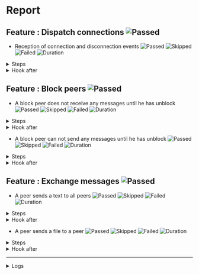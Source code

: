 # Report

## Feature : Dispatch connections ![Passed](https://img.shields.io/badge/Passed-green)

- Reception of connection and disconnection events ![Passed](https://img.shields.io/badge/18-Passed-green) ![Skipped](https://img.shields.io/badge/0-Skipped-yellow) ![Failed](https://img.shields.io/badge/0-Failed-red) ![Duration](https://img.shields.io/badge/4s-166ms-blue)

<details>
<summary>Steps</summary>

  - the following peers are started (line 4) ![Passed](https://img.shields.io/badge/Passed-green) ![Duration](https://img.shields.io/badge/0s-594ms-blue)
  - the peer "P1" connects to "P0" (line 10) ![Passed](https://img.shields.io/badge/Passed-green) ![Duration](https://img.shields.io/badge/0s-23ms-blue)
  - the peer "P0" receives (line 11) ![Passed](https://img.shields.io/badge/Passed-green) ![Duration](https://img.shields.io/badge/0s-29ms-blue)
  - the peer "P1" receives (line 14) ![Passed](https://img.shields.io/badge/Passed-green) ![Duration](https://img.shields.io/badge/0s-4ms-blue)
  - the peer "P2" connects to "P0" (line 17) ![Passed](https://img.shields.io/badge/Passed-green) ![Duration](https://img.shields.io/badge/0s-10ms-blue)
  - the peer "P0" receives (line 18) ![Passed](https://img.shields.io/badge/Passed-green) ![Duration](https://img.shields.io/badge/0s-127ms-blue)
  - the peer "P1" receives (line 21) ![Passed](https://img.shields.io/badge/Passed-green) ![Duration](https://img.shields.io/badge/0s-38ms-blue)
  - the peer "P2" receives (line 24) ![Passed](https://img.shields.io/badge/Passed-green) ![Duration](https://img.shields.io/badge/0s-23ms-blue)
  - the peer "P3" connects to "P0" (line 28) ![Passed](https://img.shields.io/badge/Passed-green) ![Duration](https://img.shields.io/badge/0s-41ms-blue)
  - the peer "P0" receives (line 29) ![Passed](https://img.shields.io/badge/Passed-green) ![Duration](https://img.shields.io/badge/0s-62ms-blue)
  - the peer "P1" receives (line 32) ![Passed](https://img.shields.io/badge/Passed-green) ![Duration](https://img.shields.io/badge/0s-11ms-blue)
  - the peer "P2" receives (line 35) ![Passed](https://img.shields.io/badge/Passed-green) ![Duration](https://img.shields.io/badge/0s-412ms-blue)
  - the peer "P3" receives (line 38) ![Passed](https://img.shields.io/badge/Passed-green) ![Duration](https://img.shields.io/badge/2s-417ms-blue)
  - the peer "P2" disconnects (line 43) ![Passed](https://img.shields.io/badge/Passed-green) ![Duration](https://img.shields.io/badge/0s-48ms-blue)
  - the peer "P0" receives (line 44) ![Passed](https://img.shields.io/badge/Passed-green) ![Duration](https://img.shields.io/badge/0s-0ms-blue)
  - the peer "P1" receives (line 47) ![Passed](https://img.shields.io/badge/Passed-green) ![Duration](https://img.shields.io/badge/0s-2ms-blue)
  - the peer "P3" receives (line 50) ![Passed](https://img.shields.io/badge/Passed-green) ![Duration](https://img.shields.io/badge/0s-7ms-blue)
  - the peer "P2" receives (line 53) ![Passed](https://img.shields.io/badge/Passed-green) ![Duration](https://img.shields.io/badge/0s-308ms-blue)
</details>



<details>
<summary>Hook after</summary>

- ![Passed](https://img.shields.io/badge/Passed-green) ![Duration](https://img.shields.io/badge/1s-931ms-blue)
</details>



## Feature : Block peers ![Passed](https://img.shields.io/badge/Passed-green)

- A block peer does not receive any messages until he has unblock ![Passed](https://img.shields.io/badge/17-Passed-green) ![Skipped](https://img.shields.io/badge/0-Skipped-yellow) ![Failed](https://img.shields.io/badge/0-Failed-red) ![Duration](https://img.shields.io/badge/5s-381ms-blue)

<details>
<summary>Steps</summary>

  - the following peers are started (line 4) ![Passed](https://img.shields.io/badge/Passed-green) ![Duration](https://img.shields.io/badge/0s-590ms-blue)
  - the peer "P1" connects to "P0" (line 9) ![Passed](https://img.shields.io/badge/Passed-green) ![Duration](https://img.shields.io/badge/0s-35ms-blue)
  - the peer "P1" receives (line 10) ![Passed](https://img.shields.io/badge/Passed-green) ![Duration](https://img.shields.io/badge/0s-23ms-blue)
  - the peer "P0" receives (line 13) ![Passed](https://img.shields.io/badge/Passed-green) ![Duration](https://img.shields.io/badge/0s-11ms-blue)
  - the peer "P2" connects to "P0" (line 16) ![Passed](https://img.shields.io/badge/Passed-green) ![Duration](https://img.shields.io/badge/0s-82ms-blue)
  - the peer "P1" receives (line 17) ![Passed](https://img.shields.io/badge/Passed-green) ![Duration](https://img.shields.io/badge/0s-61ms-blue)
  - the peer "P0" receives (line 20) ![Passed](https://img.shields.io/badge/Passed-green) ![Duration](https://img.shields.io/badge/0s-44ms-blue)
  - the peer "P2" receives (line 23) ![Passed](https://img.shields.io/badge/Passed-green) ![Duration](https://img.shields.io/badge/0s-35ms-blue)
  - the peer "P1" blocks the peer "P2" (line 27) ![Passed](https://img.shields.io/badge/Passed-green) ![Duration](https://img.shields.io/badge/0s-19ms-blue)
  - the peer "P2" receives (line 28) ![Passed](https://img.shields.io/badge/Passed-green) ![Duration](https://img.shields.io/badge/0s-55ms-blue)
  - the peer "P1" sends "I am a peer" to "all" (line 31) ![Passed](https://img.shields.io/badge/Passed-green) ![Duration](https://img.shields.io/badge/0s-420ms-blue)
  - the peer "P0" receives (line 32) ![Passed](https://img.shields.io/badge/Passed-green) ![Duration](https://img.shields.io/badge/1s-7ms-blue)
  - the peer "P2" does not receives (line 35) ![Passed](https://img.shields.io/badge/Passed-green) ![Duration](https://img.shields.io/badge/1s-417ms-blue)
  - the peer "P1" unblocks the peer "P2" (line 38) ![Passed](https://img.shields.io/badge/Passed-green) ![Duration](https://img.shields.io/badge/0s-42ms-blue)
  - the peer "P2" receives (line 39) ![Passed](https://img.shields.io/badge/Passed-green) ![Duration](https://img.shields.io/badge/0s-2ms-blue)
  - the peer "P1" sends "Hello" to "all" (line 42) ![Passed](https://img.shields.io/badge/Passed-green) ![Duration](https://img.shields.io/badge/0s-8ms-blue)
  - the peer "P2" receives (line 43) ![Passed](https://img.shields.io/badge/Passed-green) ![Duration](https://img.shields.io/badge/1s-523ms-blue)
</details>



<details>
<summary>Hook after</summary>

- ![Passed](https://img.shields.io/badge/Passed-green) ![Duration](https://img.shields.io/badge/0s-719ms-blue)
</details>


- A block peer can not send any messages until he has unblock ![Passed](https://img.shields.io/badge/17-Passed-green) ![Skipped](https://img.shields.io/badge/0-Skipped-yellow) ![Failed](https://img.shields.io/badge/0-Failed-red) ![Duration](https://img.shields.io/badge/3s-856ms-blue)

<details>
<summary>Steps</summary>

  - the following peers are started (line 48) ![Passed](https://img.shields.io/badge/Passed-green) ![Duration](https://img.shields.io/badge/0s-593ms-blue)
  - the peer "P1" connects to "P0" (line 53) ![Passed](https://img.shields.io/badge/Passed-green) ![Duration](https://img.shields.io/badge/0s-34ms-blue)
  - the peer "P1" receives (line 54) ![Passed](https://img.shields.io/badge/Passed-green) ![Duration](https://img.shields.io/badge/0s-20ms-blue)
  - the peer "P0" receives (line 57) ![Passed](https://img.shields.io/badge/Passed-green) ![Duration](https://img.shields.io/badge/0s-10ms-blue)
  - the peer "P2" connects to "P0" (line 60) ![Passed](https://img.shields.io/badge/Passed-green) ![Duration](https://img.shields.io/badge/0s-19ms-blue)
  - the peer "P1" receives (line 61) ![Passed](https://img.shields.io/badge/Passed-green) ![Duration](https://img.shields.io/badge/0s-145ms-blue)
  - the peer "P0" receives (line 64) ![Passed](https://img.shields.io/badge/Passed-green) ![Duration](https://img.shields.io/badge/0s-24ms-blue)
  - the peer "P2" receives (line 67) ![Passed](https://img.shields.io/badge/Passed-green) ![Duration](https://img.shields.io/badge/0s-20ms-blue)
  - the peer "P2" blocks the peer "P1" (line 71) ![Passed](https://img.shields.io/badge/Passed-green) ![Duration](https://img.shields.io/badge/0s-83ms-blue)
  - the peer "P1" receives (line 72) ![Passed](https://img.shields.io/badge/Passed-green) ![Duration](https://img.shields.io/badge/0s-2ms-blue)
  - the peer "P1" sends "I am a peer" to "all" (line 75) ![Passed](https://img.shields.io/badge/Passed-green) ![Duration](https://img.shields.io/badge/0s-422ms-blue)
  - the peer "P0" receives (line 76) ![Passed](https://img.shields.io/badge/Passed-green) ![Duration](https://img.shields.io/badge/0s-7ms-blue)
  - the peer "P2" does not receives (line 79) ![Passed](https://img.shields.io/badge/Passed-green) ![Duration](https://img.shields.io/badge/2s-413ms-blue)
  - the peer "P2" unblocks the peer "P1" (line 82) ![Passed](https://img.shields.io/badge/Passed-green) ![Duration](https://img.shields.io/badge/0s-46ms-blue)
  - the peer "P1" receives (line 83) ![Passed](https://img.shields.io/badge/Passed-green) ![Duration](https://img.shields.io/badge/0s-1ms-blue)
  - the peer "P1" sends "Hello" to "all" (line 86) ![Passed](https://img.shields.io/badge/Passed-green) ![Duration](https://img.shields.io/badge/0s-4ms-blue)
  - the peer "P2" receives (line 87) ![Passed](https://img.shields.io/badge/Passed-green) ![Duration](https://img.shields.io/badge/0s-6ms-blue)
</details>



<details>
<summary>Hook after</summary>

- ![Passed](https://img.shields.io/badge/Passed-green) ![Duration](https://img.shields.io/badge/2s-233ms-blue)
</details>



## Feature : Exchange messages ![Passed](https://img.shields.io/badge/Passed-green)

- A peer sends a text to all peers ![Passed](https://img.shields.io/badge/13-Passed-green) ![Skipped](https://img.shields.io/badge/0-Skipped-yellow) ![Failed](https://img.shields.io/badge/0-Failed-red) ![Duration](https://img.shields.io/badge/3s-384ms-blue)

<details>
<summary>Steps</summary>

  - the following peers are started (line 4) ![Passed](https://img.shields.io/badge/Passed-green) ![Duration](https://img.shields.io/badge/0s-589ms-blue)
  - the peer "P1" connects to "P0" (line 10) ![Passed](https://img.shields.io/badge/Passed-green) ![Duration](https://img.shields.io/badge/0s-4ms-blue)
  - the peer "P0" receives (line 11) ![Passed](https://img.shields.io/badge/Passed-green) ![Duration](https://img.shields.io/badge/0s-49ms-blue)
  - the peer "P2" connects to "P0" (line 14) ![Passed](https://img.shields.io/badge/Passed-green) ![Duration](https://img.shields.io/badge/0s-4ms-blue)
  - the peer "P0" receives (line 15) ![Passed](https://img.shields.io/badge/Passed-green) ![Duration](https://img.shields.io/badge/0s-21ms-blue)
  - the peer "P3" connects to "P0" (line 18) ![Passed](https://img.shields.io/badge/Passed-green) ![Duration](https://img.shields.io/badge/0s-117ms-blue)
  - the peer "P0" receives (line 19) ![Passed](https://img.shields.io/badge/Passed-green) ![Duration](https://img.shields.io/badge/0s-38ms-blue)
  - the peer "P2" receives (line 22) ![Passed](https://img.shields.io/badge/Passed-green) ![Duration](https://img.shields.io/badge/0s-27ms-blue)
  - the peer "P3" receives (line 27) ![Passed](https://img.shields.io/badge/Passed-green) ![Duration](https://img.shields.io/badge/0s-36ms-blue)
  - the peer "P1" sends "Hello all" to "all" (line 32) ![Passed](https://img.shields.io/badge/Passed-green) ![Duration](https://img.shields.io/badge/0s-62ms-blue)
  - the peer "P0" receives (line 33) ![Passed](https://img.shields.io/badge/Passed-green) ![Duration](https://img.shields.io/badge/0s-12ms-blue)
  - the peer "P2" receives (line 36) ![Passed](https://img.shields.io/badge/Passed-green) ![Duration](https://img.shields.io/badge/0s-412ms-blue)
  - the peer "P3" receives (line 39) ![Passed](https://img.shields.io/badge/Passed-green) ![Duration](https://img.shields.io/badge/2s-7ms-blue)
</details>



<details>
<summary>Hook after</summary>

- ![Passed](https://img.shields.io/badge/Passed-green) ![Duration](https://img.shields.io/badge/0s-420ms-blue)
</details>


- A peer sends a file to a peer ![Passed](https://img.shields.io/badge/11-Passed-green) ![Skipped](https://img.shields.io/badge/0-Skipped-yellow) ![Failed](https://img.shields.io/badge/0-Failed-red) ![Duration](https://img.shields.io/badge/0s-965ms-blue)

<details>
<summary>Steps</summary>

  - the following peers are started (line 44) ![Passed](https://img.shields.io/badge/Passed-green) ![Duration](https://img.shields.io/badge/0s-590ms-blue)
  - the peer "P1" connects to "P0" (line 50) ![Passed](https://img.shields.io/badge/Passed-green) ![Duration](https://img.shields.io/badge/0s-29ms-blue)
  - the peer "P0" receives (line 51) ![Passed](https://img.shields.io/badge/Passed-green) ![Duration](https://img.shields.io/badge/0s-24ms-blue)
  - the peer "P2" connects to "P0" (line 54) ![Passed](https://img.shields.io/badge/Passed-green) ![Duration](https://img.shields.io/badge/0s-11ms-blue)
  - the peer "P0" receives (line 55) ![Passed](https://img.shields.io/badge/Passed-green) ![Duration](https://img.shields.io/badge/0s-18ms-blue)
  - the peer "P3" connects to "P0" (line 58) ![Passed](https://img.shields.io/badge/Passed-green) ![Duration](https://img.shields.io/badge/0s-119ms-blue)
  - the peer "P0" receives (line 59) ![Passed](https://img.shields.io/badge/Passed-green) ![Duration](https://img.shields.io/badge/0s-34ms-blue)
  - the peer "P2" receives (line 62) ![Passed](https://img.shields.io/badge/Passed-green) ![Duration](https://img.shields.io/badge/0s-28ms-blue)
  - the peer "P3" receives (line 67) ![Passed](https://img.shields.io/badge/Passed-green) ![Duration](https://img.shields.io/badge/0s-36ms-blue)
  - the peer "P2" sends "file:/tests/test.txt" to "P1" (line 72) ![Passed](https://img.shields.io/badge/Passed-green) ![Duration](https://img.shields.io/badge/0s-58ms-blue)
  - the peer "P1" receives (line 73) ![Passed](https://img.shields.io/badge/Passed-green) ![Duration](https://img.shields.io/badge/0s-12ms-blue)
</details>



<details>
<summary>Hook after</summary>

- ![Passed](https://img.shields.io/badge/Passed-green) ![Duration](https://img.shields.io/badge/0s-411ms-blue)
</details>


---


<details>
<summary>Logs</summary>

```
2023-10-06T18:27:07.747778Z  INFO rudp2plib::thread: Peer started on port 9000.    
2023-10-06T18:27:07.792194Z  INFO rudp2plib::thread: Peer started on port 9001.    
2023-10-06T18:27:07.829865Z  INFO rudp2plib::thread: Peer started on port 9002.    
2023-10-06T18:27:07.856351Z  INFO rudp2plib::thread: Peer started on port 9003.    
2023-10-06T18:27:07.880796Z  INFO rudp2plib::thread: Peer started on port 9100.    
2023-10-06T18:27:07.914829Z  INFO rudp2plib::thread: Peer started on port 9101.    
2023-10-06T18:27:07.953973Z  INFO rudp2plib::thread: Peer started on port 9102.    
2023-10-06T18:27:07.983665Z  INFO rudp2plib::thread: Peer started on port 9200.    
2023-10-06T18:27:08.010700Z  INFO rudp2plib::thread: Peer started on port 9201.    
2023-10-06T18:27:08.034551Z  INFO rudp2plib::thread: Peer started on port 9202.    
2023-10-06T18:27:08.095872Z  INFO rudp2plib::thread: Peer started on port 9300.    
2023-10-06T18:27:08.120983Z  INFO rudp2plib::thread: Peer started on port 9301.    
2023-10-06T18:27:08.154590Z  INFO rudp2plib::thread: Peer started on port 9302.    
2023-10-06T18:27:08.196183Z  INFO rudp2plib::thread: Peer started on port 9303.    
2023-10-06T18:27:08.220680Z  INFO rudp2plib::thread: Peer started on port 9400.    
2023-10-06T18:27:08.246765Z  INFO rudp2plib::thread: Peer started on port 9401.    
2023-10-06T18:27:08.275628Z  INFO rudp2plib::thread: Peer started on port 9402.    
2023-10-06T18:27:08.299845Z  INFO rudp2plib::thread: Peer started on port 9403.    
2023-10-06T18:27:08.684162Z  INFO rudp2plib::thread: Peer stopped on port 9400.    
2023-10-06T18:27:08.785218Z  INFO rudp2plib::thread: Peer stopped on port 9401.    
2023-10-06T18:27:08.886637Z  INFO rudp2plib::thread: Peer stopped on port 9402.    
2023-10-06T18:27:08.989337Z  INFO rudp2plib::thread: Peer stopped on port 9403.    
2023-10-06T18:27:11.101440Z  INFO rudp2plib::thread: Peer stopped on port 9300.    
2023-10-06T18:27:11.204363Z  INFO rudp2plib::thread: Peer stopped on port 9301.    
2023-10-06T18:27:11.306095Z  INFO rudp2plib::thread: Peer stopped on port 9302.    
2023-10-06T18:27:11.407911Z  INFO rudp2plib::thread: Peer stopped on port 9303.    
2023-10-06T18:27:11.571424Z  INFO rudp2plib::thread: Peer stopped on port 9200.    
2023-10-06T18:27:11.673251Z  INFO rudp2plib::thread: Peer stopped on port 9201.    
2023-10-06T18:27:12.034030Z  INFO rudp2plib::thread: Peer stopped on port 9202.    
2023-10-06T18:27:12.287181Z  INFO rudp2plib::thread: Peer stopped on port 9002.    
2023-10-06T18:27:12.287342Z  INFO rudp2plib::thread: Peer stopped on port 9001.    
2023-10-06T18:27:13.084699Z  INFO rudp2plib::thread: Peer stopped on port 9003.    
2023-10-06T18:27:13.684342Z  INFO rudp2plib::thread: Peer stopped on port 9100.    
2023-10-06T18:27:13.685022Z  INFO rudp2plib::thread: Peer stopped on port 9000.    
2023-10-06T18:27:13.687961Z  INFO rudp2plib::thread: Peer stopped on port 9101.    
2023-10-06T18:27:13.701704Z  INFO rudp2plib::thread: Peer stopped on port 9102.    
2023-10-06T18:27:07.747778Z  INFO rudp2plib::thread: Peer started on port 9000.    
2023-10-06T18:27:07.792194Z  INFO rudp2plib::thread: Peer started on port 9001.    
2023-10-06T18:27:07.829865Z  INFO rudp2plib::thread: Peer started on port 9002.    
2023-10-06T18:27:07.856351Z  INFO rudp2plib::thread: Peer started on port 9003.    
2023-10-06T18:27:07.880796Z  INFO rudp2plib::thread: Peer started on port 9100.    
2023-10-06T18:27:07.914829Z  INFO rudp2plib::thread: Peer started on port 9101.    
2023-10-06T18:27:07.953973Z  INFO rudp2plib::thread: Peer started on port 9102.    
2023-10-06T18:27:07.983665Z  INFO rudp2plib::thread: Peer started on port 9200.    
2023-10-06T18:27:08.010700Z  INFO rudp2plib::thread: Peer started on port 9201.    
2023-10-06T18:27:08.034551Z  INFO rudp2plib::thread: Peer started on port 9202.    
2023-10-06T18:27:08.095872Z  INFO rudp2plib::thread: Peer started on port 9300.    
2023-10-06T18:27:08.120983Z  INFO rudp2plib::thread: Peer started on port 9301.    
2023-10-06T18:27:08.154590Z  INFO rudp2plib::thread: Peer started on port 9302.    
2023-10-06T18:27:08.196183Z  INFO rudp2plib::thread: Peer started on port 9303.    
2023-10-06T18:27:08.220680Z  INFO rudp2plib::thread: Peer started on port 9400.    
2023-10-06T18:27:08.246765Z  INFO rudp2plib::thread: Peer started on port 9401.    
2023-10-06T18:27:08.275628Z  INFO rudp2plib::thread: Peer started on port 9402.    
2023-10-06T18:27:08.299845Z  INFO rudp2plib::thread: Peer started on port 9403.    
2023-10-06T18:27:08.684162Z  INFO rudp2plib::thread: Peer stopped on port 9400.    
2023-10-06T18:27:08.785218Z  INFO rudp2plib::thread: Peer stopped on port 9401.    
2023-10-06T18:27:08.886637Z  INFO rudp2plib::thread: Peer stopped on port 9402.    
2023-10-06T18:27:08.989337Z  INFO rudp2plib::thread: Peer stopped on port 9403.    
2023-10-06T18:27:11.101440Z  INFO rudp2plib::thread: Peer stopped on port 9300.    
2023-10-06T18:27:11.204363Z  INFO rudp2plib::thread: Peer stopped on port 9301.    
2023-10-06T18:27:11.306095Z  INFO rudp2plib::thread: Peer stopped on port 9302.    
2023-10-06T18:27:11.407911Z  INFO rudp2plib::thread: Peer stopped on port 9303.    
2023-10-06T18:27:11.571424Z  INFO rudp2plib::thread: Peer stopped on port 9200.    
2023-10-06T18:27:11.673251Z  INFO rudp2plib::thread: Peer stopped on port 9201.    
2023-10-06T18:27:12.034030Z  INFO rudp2plib::thread: Peer stopped on port 9202.    
2023-10-06T18:27:12.287181Z  INFO rudp2plib::thread: Peer stopped on port 9002.    
2023-10-06T18:27:12.287342Z  INFO rudp2plib::thread: Peer stopped on port 9001.    
2023-10-06T18:27:13.084699Z  INFO rudp2plib::thread: Peer stopped on port 9003.    
2023-10-06T18:27:13.684342Z  INFO rudp2plib::thread: Peer stopped on port 9100.    
2023-10-06T18:27:13.685022Z  INFO rudp2plib::thread: Peer stopped on port 9000.    
2023-10-06T18:27:13.687961Z  INFO rudp2plib::thread: Peer stopped on port 9101.    
2023-10-06T18:27:13.701704Z  INFO rudp2plib::thread: Peer stopped on port 9102.    
2023-10-06T18:27:07.747778Z  INFO rudp2plib::thread: Peer started on port 9000.    
2023-10-06T18:27:07.792194Z  INFO rudp2plib::thread: Peer started on port 9001.    
2023-10-06T18:27:07.829865Z  INFO rudp2plib::thread: Peer started on port 9002.    
2023-10-06T18:27:07.856351Z  INFO rudp2plib::thread: Peer started on port 9003.    
2023-10-06T18:27:07.880796Z  INFO rudp2plib::thread: Peer started on port 9100.    
2023-10-06T18:27:07.914829Z  INFO rudp2plib::thread: Peer started on port 9101.    
2023-10-06T18:27:07.953973Z  INFO rudp2plib::thread: Peer started on port 9102.    
2023-10-06T18:27:07.983665Z  INFO rudp2plib::thread: Peer started on port 9200.    
2023-10-06T18:27:08.010700Z  INFO rudp2plib::thread: Peer started on port 9201.    
2023-10-06T18:27:08.034551Z  INFO rudp2plib::thread: Peer started on port 9202.    
2023-10-06T18:27:08.095872Z  INFO rudp2plib::thread: Peer started on port 9300.    
2023-10-06T18:27:08.120983Z  INFO rudp2plib::thread: Peer started on port 9301.    
2023-10-06T18:27:08.154590Z  INFO rudp2plib::thread: Peer started on port 9302.    
2023-10-06T18:27:08.196183Z  INFO rudp2plib::thread: Peer started on port 9303.    
2023-10-06T18:27:08.220680Z  INFO rudp2plib::thread: Peer started on port 9400.    
2023-10-06T18:27:08.246765Z  INFO rudp2plib::thread: Peer started on port 9401.    
2023-10-06T18:27:08.275628Z  INFO rudp2plib::thread: Peer started on port 9402.    
2023-10-06T18:27:08.299845Z  INFO rudp2plib::thread: Peer started on port 9403.    
2023-10-06T18:27:08.684162Z  INFO rudp2plib::thread: Peer stopped on port 9400.    
2023-10-06T18:27:08.785218Z  INFO rudp2plib::thread: Peer stopped on port 9401.    
2023-10-06T18:27:08.886637Z  INFO rudp2plib::thread: Peer stopped on port 9402.    
2023-10-06T18:27:08.989337Z  INFO rudp2plib::thread: Peer stopped on port 9403.    
2023-10-06T18:27:11.101440Z  INFO rudp2plib::thread: Peer stopped on port 9300.    
2023-10-06T18:27:11.204363Z  INFO rudp2plib::thread: Peer stopped on port 9301.    
2023-10-06T18:27:11.306095Z  INFO rudp2plib::thread: Peer stopped on port 9302.    
2023-10-06T18:27:11.407911Z  INFO rudp2plib::thread: Peer stopped on port 9303.    
2023-10-06T18:27:11.571424Z  INFO rudp2plib::thread: Peer stopped on port 9200.    
2023-10-06T18:27:11.673251Z  INFO rudp2plib::thread: Peer stopped on port 9201.    
2023-10-06T18:27:12.034030Z  INFO rudp2plib::thread: Peer stopped on port 9202.    
2023-10-06T18:27:12.287181Z  INFO rudp2plib::thread: Peer stopped on port 9002.    
2023-10-06T18:27:12.287342Z  INFO rudp2plib::thread: Peer stopped on port 9001.    
2023-10-06T18:27:13.084699Z  INFO rudp2plib::thread: Peer stopped on port 9003.    
2023-10-06T18:27:13.684342Z  INFO rudp2plib::thread: Peer stopped on port 9100.    
2023-10-06T18:27:13.685022Z  INFO rudp2plib::thread: Peer stopped on port 9000.    
2023-10-06T18:27:13.687961Z  INFO rudp2plib::thread: Peer stopped on port 9101.    
2023-10-06T18:27:13.701704Z  INFO rudp2plib::thread: Peer stopped on port 9102.    
2023-10-06T18:27:07.747778Z  INFO rudp2plib::thread: Peer started on port 9000.    
2023-10-06T18:27:07.792194Z  INFO rudp2plib::thread: Peer started on port 9001.    
2023-10-06T18:27:07.829865Z  INFO rudp2plib::thread: Peer started on port 9002.    
2023-10-06T18:27:07.856351Z  INFO rudp2plib::thread: Peer started on port 9003.    
2023-10-06T18:27:07.880796Z  INFO rudp2plib::thread: Peer started on port 9100.    
2023-10-06T18:27:07.914829Z  INFO rudp2plib::thread: Peer started on port 9101.    
2023-10-06T18:27:07.953973Z  INFO rudp2plib::thread: Peer started on port 9102.    
2023-10-06T18:27:07.983665Z  INFO rudp2plib::thread: Peer started on port 9200.    
2023-10-06T18:27:08.010700Z  INFO rudp2plib::thread: Peer started on port 9201.    
2023-10-06T18:27:08.034551Z  INFO rudp2plib::thread: Peer started on port 9202.    
2023-10-06T18:27:08.095872Z  INFO rudp2plib::thread: Peer started on port 9300.    
2023-10-06T18:27:08.120983Z  INFO rudp2plib::thread: Peer started on port 9301.    
2023-10-06T18:27:08.154590Z  INFO rudp2plib::thread: Peer started on port 9302.    
2023-10-06T18:27:08.196183Z  INFO rudp2plib::thread: Peer started on port 9303.    
2023-10-06T18:27:08.220680Z  INFO rudp2plib::thread: Peer started on port 9400.    
2023-10-06T18:27:08.246765Z  INFO rudp2plib::thread: Peer started on port 9401.    
2023-10-06T18:27:08.275628Z  INFO rudp2plib::thread: Peer started on port 9402.    
2023-10-06T18:27:08.299845Z  INFO rudp2plib::thread: Peer started on port 9403.    
2023-10-06T18:27:08.684162Z  INFO rudp2plib::thread: Peer stopped on port 9400.    
2023-10-06T18:27:08.785218Z  INFO rudp2plib::thread: Peer stopped on port 9401.    
2023-10-06T18:27:08.886637Z  INFO rudp2plib::thread: Peer stopped on port 9402.    
2023-10-06T18:27:08.989337Z  INFO rudp2plib::thread: Peer stopped on port 9403.    
2023-10-06T18:27:11.101440Z  INFO rudp2plib::thread: Peer stopped on port 9300.    
2023-10-06T18:27:11.204363Z  INFO rudp2plib::thread: Peer stopped on port 9301.    
2023-10-06T18:27:11.306095Z  INFO rudp2plib::thread: Peer stopped on port 9302.    
2023-10-06T18:27:11.407911Z  INFO rudp2plib::thread: Peer stopped on port 9303.    
2023-10-06T18:27:07.747778Z  INFO rudp2plib::thread: Peer started on port 9000.    
2023-10-06T18:27:07.792194Z  INFO rudp2plib::thread: Peer started on port 9001.    
2023-10-06T18:27:07.829865Z  INFO rudp2plib::thread: Peer started on port 9002.    
2023-10-06T18:27:07.856351Z  INFO rudp2plib::thread: Peer started on port 9003.    
2023-10-06T18:27:07.880796Z  INFO rudp2plib::thread: Peer started on port 9100.    
2023-10-06T18:27:07.914829Z  INFO rudp2plib::thread: Peer started on port 9101.    
2023-10-06T18:27:07.953973Z  INFO rudp2plib::thread: Peer started on port 9102.    
2023-10-06T18:27:07.983665Z  INFO rudp2plib::thread: Peer started on port 9200.    
2023-10-06T18:27:08.010700Z  INFO rudp2plib::thread: Peer started on port 9201.    
2023-10-06T18:27:08.034551Z  INFO rudp2plib::thread: Peer started on port 9202.    
2023-10-06T18:27:08.095872Z  INFO rudp2plib::thread: Peer started on port 9300.    
2023-10-06T18:27:08.120983Z  INFO rudp2plib::thread: Peer started on port 9301.    
2023-10-06T18:27:08.154590Z  INFO rudp2plib::thread: Peer started on port 9302.    
2023-10-06T18:27:08.196183Z  INFO rudp2plib::thread: Peer started on port 9303.    
2023-10-06T18:27:08.220680Z  INFO rudp2plib::thread: Peer started on port 9400.    
2023-10-06T18:27:08.246765Z  INFO rudp2plib::thread: Peer started on port 9401.    
2023-10-06T18:27:08.275628Z  INFO rudp2plib::thread: Peer started on port 9402.    
2023-10-06T18:27:08.299845Z  INFO rudp2plib::thread: Peer started on port 9403.    
2023-10-06T18:27:08.684162Z  INFO rudp2plib::thread: Peer stopped on port 9400.    
2023-10-06T18:27:08.785218Z  INFO rudp2plib::thread: Peer stopped on port 9401.    
2023-10-06T18:27:08.886637Z  INFO rudp2plib::thread: Peer stopped on port 9402.    
2023-10-06T18:27:08.989337Z  INFO rudp2plib::thread: Peer stopped on port 9403.    
2023-10-06T18:27:11.101440Z  INFO rudp2plib::thread: Peer stopped on port 9300.    
2023-10-06T18:27:11.204363Z  INFO rudp2plib::thread: Peer stopped on port 9301.    
2023-10-06T18:27:11.306095Z  INFO rudp2plib::thread: Peer stopped on port 9302.    
2023-10-06T18:27:11.407911Z  INFO rudp2plib::thread: Peer stopped on port 9303.    

```
</details>

